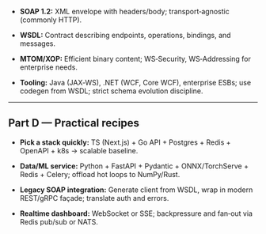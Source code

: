 

- **SOAP 1.2:** XML envelope with headers/body; transport‑agnostic (commonly HTTP).
    
- **WSDL:** Contract describing endpoints, operations, bindings, and messages.
    
- **MTOM/XOP:** Efficient binary content; WS‑Security, WS‑Addressing for enterprise needs.
    
- **Tooling:** Java (JAX‑WS), .NET (WCF, Core WCF), enterprise ESBs; use codegen from WSDL; strict schema evolution discipline.
    

---

## Part D — Practical recipes

- **Pick a stack quickly:** TS (Next.js) + Go API + Postgres + Redis + OpenAPI + k8s → scalable baseline.
    
- **Data/ML service:** Python + FastAPI + Pydantic + ONNX/TorchServe + Redis + Celery; offload hot loops to NumPy/Rust.
    
- **Legacy SOAP integration:** Generate client from WSDL, wrap in modern REST/gRPC façade; translate auth and errors.
    
- **Realtime dashboard:** WebSocket or SSE; backpressure and fan‑out via Redis pub/sub or NATS.

